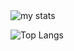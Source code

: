 
<img src='https://github-readme-stats.vercel.app/api?username=Argam11&show_icons=true&bg_color=00000000' alt='my stats' />

![Top Langs](https://github-readme-stats.vercel.app/api/top-langs/?username=Argam11&layout=compact)
